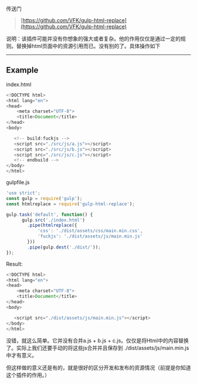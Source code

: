 传送门

> [https://github.com/VFK/gulp-html-replace](https://github.com/VFK/gulp-html-replace)

说明：该插件可能并没有你想象的强大或者复杂。他的作用仅仅是通过一定的规则。替换掉html页面中的资源引用而已。没有别的了。具体操作如下

---

## Example

index.html

```js
<!DOCTYPE html>
<html lang="en">
<head>
    <meta charset="UTF-8">
    <title>Document</title>
</head>
<body>

   <!-- build:fuckjs -->
   <script src="./src/js/a.js"></script>
   <script src="./src/js/b.js"></script>
   <script src="./src/js/c.js"></script>
   <!-- endbuild -->
</body>
</html>
```

gulpfile.js

```js
'use strict';
const gulp = require('gulp');
const htmlreplace = require('gulp-html-replace');

gulp.task('default', function() {
      gulp.src('./index.html')
        .pipe(htmlreplace({
            'css': './dist/assets/css/main.min.css',
            'fuckjs': './dist/assets/js/main.min.js'
        }))
        .pipe(gulp.dest('./dist/'));
});
```

Result:

```js
<!DOCTYPE html>
<html lang="en">
<head>
    <meta charset="UTF-8">
    <title>Document</title>
</head>
<body>

   <script src="./dist/assets/js/main.min.js"></script>
</body>
</html>
```

没错，就这么简单。它并没有合并a.js + b.js + c.js。仅仅是将Html中的内容替换了。实际上我们还要手动的将这些js合并并且保存到 ./dist/assets/js/main.min.js 中才有意义。

但这样做的意义还是有的，就是很好的区分开发和发布的资源情况（前提是你知道这个插件的作用。）

